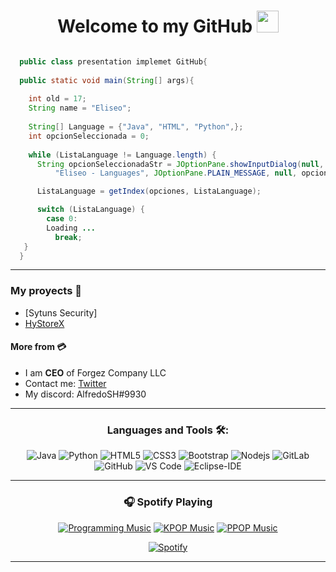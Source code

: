 <h1 align="center">Welcome to my GitHub <img src="https://media.giphy.com/media/hvRJCLFzcasrR4ia7z/giphy.gif" width="35"></h1>

```java

  public class presentation implemet GitHub{
  
  public static void main(String[] args){
  
    int old = 17;
    String name = "Eliseo";
    
    String[] Language = {"Java", "HTML", "Python",};
    int opcionSeleccionada = 0;
    
    while (ListaLanguage != Language.length) {
      String opcionSeleccionadaStr = JOptionPane.showInputDialog(null, "Programs studied:",
          "Eliseo - Languages", JOptionPane.PLAIN_MESSAGE, null, opciones, Language[0]).toString();

      ListaLanguage = getIndex(opciones, ListaLanguage);

      switch (ListaLanguage) {
        case 0:
        Loading ...
          break;
   }
  }
```


---

### My proyects 📁
- [Sytuns Security] 
- [HyStoreX](https://github.com/Forgez-Studios-S-A/HyStoreX)

#### More from 💳
- I am  **CEO** of Forgez Company LLC
- Contact me: [Twitter](https://twitter.com/alfredini_sh)
- My discord: AlfredoSH#9930
 <div align="center">
  
  
---


### Languages and Tools 🛠:

![Java](http://img.shields.io/badge/-Java-5B4638?style=flat-square&logo=java&logoColor=ffffff)
![Python](http://img.shields.io/badge/-Python-3776AB?style=flat-square&logo=python&logoColor=ffffff)
![HTML5](https://img.shields.io/badge/-HTML5-%23E44D27?style=flat-square&logo=html5&logoColor=ffffff)
![CSS3](https://img.shields.io/badge/-CSS3-%231572B6?style=flat-square&logo=css3)
![Bootstrap](https://img.shields.io/badge/-Bootstrap-563D7C?style=flat-square&logo=Bootstrap)
![Nodejs](https://img.shields.io/badge/-Nodejs-339933?style=flat-square&logo=Node.js&logoColor=ffffff)
![GitLab](https://img.shields.io/badge/-GitLab-FCA121?style=flat-square&logo=gitlab)
![GitHub](https://img.shields.io/badge/-GitHub-181717?style=flat-square&logo=github)
![VS Code](http://img.shields.io/badge/-VS%20Code-007ACC?style=flat-square&logo=visual-studio-code&logoColor=ffffff)
![Eclipse-IDE](http://img.shields.io/badge/-Eclipse-2C2255?style=flat-square&logo=eclipse&logoColor=ffffff)


---

### :headphones: Spotify Playing

[![Programming Music](https://img.shields.io/badge/Programming%20Music-%231DB954.svg?&style=for-the-badge&logo=spotify&logoColor=white)](https://open.spotify.com/playlist/1FWq5Cu05LmtSHgFEXRnZO?si=FozGJF9nRXq2wTv_JpN2wQ) [![KPOP Music](https://img.shields.io/badge/KPOP%20Music-%231DB954.svg?&style=for-the-badge&logo=spotify&logoColor=white)](https://open.spotify.com/playlist/2DFExFNWYOwQMZy6wUeCxX?si=s1Ndgj8hTg-r8zLlvRgv1Q) [![PPOP Music](https://img.shields.io/badge/PPOP%20Music-%231DB954.svg?&style=for-the-badge&logo=spotify&logoColor=white)](https://open.spotify.com/playlist/58bZKfJFpUl2CwWET1QJ3X?si=259YV8_VRS-IKHsFZMmPTQ)

[![Spotify](https://readme-spotify.warengonzaga.com/api/spotify)](https://open.spotify.com/user/vmt7lpqdatuelp2chw7ur2p2l)

---

